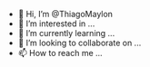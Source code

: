 - 👋 Hi, I’m @ThiagoMaylon
- 👀 I’m interested in ...
- 🌱 I’m currently learning ...
- 💞️ I’m looking to collaborate on ...
- 📫 How to reach me ...

<!---
ThiagoMaylon/ThiagoMaylon is a ✨ special ✨ repository because its `README.md` (this file) appears on your GitHub profile.
You can click the Preview link to take a look at your changes.
--->
